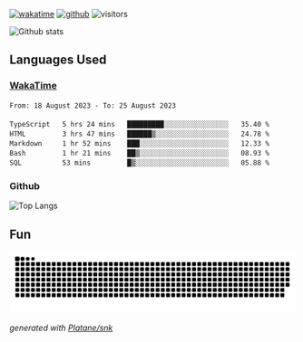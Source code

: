 [![wakatime](https://wakatime.com/badge/user/82c377cd-a54c-404c-b7df-177b313ca539.svg)](https://wakatime.com/@82c377cd-a54c-404c-b7df-177b313ca539)
[![github](https://img.shields.io/github/followers/xinthose?logo=github&style=plastic)](https://github.com/alanhamlett?tab=followers)
![visitors](https://visitor-badge.glitch.me/badge?page_id=xinthose&left_color=green&right_color=red)

![Github stats](https://github-readme-stats.vercel.app/api?username=xinthose&show_icons=true&theme=radical&count_private=true)

## Languages Used

### [WakaTime](https://wakatime.com/)
<!--START_SECTION:waka-->

```txt
From: 18 August 2023 - To: 25 August 2023

TypeScript   5 hrs 24 mins   █████████░░░░░░░░░░░░░░░░   35.40 %
HTML         3 hrs 47 mins   ██████▒░░░░░░░░░░░░░░░░░░   24.78 %
Markdown     1 hr 52 mins    ███░░░░░░░░░░░░░░░░░░░░░░   12.33 %
Bash         1 hr 21 mins    ██▒░░░░░░░░░░░░░░░░░░░░░░   08.93 %
SQL          53 mins         █▒░░░░░░░░░░░░░░░░░░░░░░░   05.88 %
```

<!--END_SECTION:waka-->

### Github

![Top Langs](https://github-readme-stats.vercel.app/api/top-langs/?username=xinthose)

## Fun
![github contribution grid snake animation](https://raw.githubusercontent.com/xinthose/xinthose/output/github-contribution-grid-snake.svg)

_generated with [Platane/snk](https://github.com/Platane/snk)_
